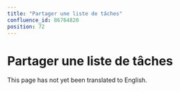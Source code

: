 ```yaml
---
title: "Partager une liste de tâches"
confluence_id: 86764820
position: 72
---
```

# Partager une liste de tâches


This page has not yet been translated to English.

